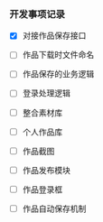 ### 开发事项记录
-[x] 对接作品保存接口
-[ ] 作品下载时文件命名
-[ ] 作品保存的业务逻辑
-[ ] 登录处理逻辑
-[ ] 整合素材库
-[ ] 个人作品库
-[ ] 作品截图
-[ ] 作品发布模块
-[ ] 作品登录框
-[ ] 作品自动保存机制






